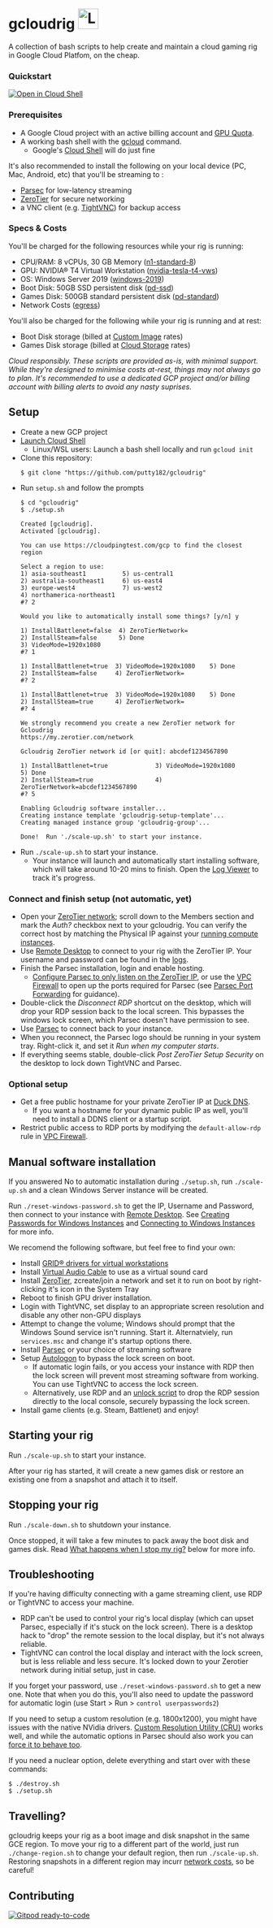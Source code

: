 # gcloudrig <img alt="Logo" src="https://cdn.pixabay.com/photo/2016/10/30/23/05/controller-1784573_1280.png" width="40" height="40" />

A collection of bash scripts to help create and maintain a cloud gaming rig in Google Cloud Platfom, on the cheap.

### Quickstart
[![Open in Cloud Shell](https://gstatic.com/cloudssh/images/open-btn.svg)](https://console.cloud.google.com/compute/instances?cloudshell_git_repo=https://github.com/putty182/gcloudrig&cloudshell_print=QUICKSTART.md)

### Prerequisites
- A Google Cloud project with an active billing account and [GPU Quota](https://cloud.google.com/compute/quotas#requesting_additional_quota).
- A working bash shell with the [gcloud](https://cloud.google.com/sdk/install) command.  
   - Google's [Cloud Shell](https://cloud.google.com/shell) will do just fine
   
It's also recommended to install the following on your local device (PC, Mac, Android, etc) that you'll be streaming to :
-  [Parsec](https://parsecgaming.com/) for low-latency streaming
-  [ZeroTier](https://zerotier.com/) for secure networking
-  a VNC client (e.g. [TightVNC](https://www.tightvnc.com/)) for backup access

### Specs & Costs
You'll be charged for the following resources while your rig is running:
-  CPU/RAM: 8 vCPUs, 30 GB Memory ([n1-standard-8](https://cloud.google.com/compute/all-pricing#n1_standard_machine_types))
-  GPU: NVIDIA® T4 Virtual Workstation ([nvidia-tesla-t4-vws](https://cloud.google.com/compute/gpus-pricing#gpus))
-  OS: Windows Server 2019 ([windows-2019](https://cloud.google.com/compute/all-pricing#windows_server_pricing))
-  Boot Disk: 50GB SSD persistent disk ([pd-ssd](https://cloud.google.com/compute/all-pricing#persistentdisk))
-  Games Disk: 500GB standard persistent disk ([pd-standard](https://cloud.google.com/compute/all-pricing#persistentdisk))
-  Network Costs ([egress](https://cloud.google.com/vpc/network-pricing#internet_egress))

You'll also be charged for the following while your rig is running and at rest:
- Boot Disk storage (billed at [Custom Image](https://cloud.google.com/compute/all-pricing#imagestorage) rates)
- Games Disk storage (billed at [Cloud Storage](https://cloud.google.com/storage/pricing#storage-pricing) rates)

*Cloud responsibly. These scripts are provided as-is, with minimal support. While they're designed to minimise costs at-rest, things may not always go to plan.  It's recommended to use a dedicated GCP project and/or billing account with billing alerts to avoid any nasty suprises.*


## Setup
-  Create a new GCP project
-  [Launch Cloud Shell](https://cloud.google.com/shell/docs/starting-cloud-shell)
   - Linux/WSL users: Launch a bash shell locally and run `gcloud init`
-  Clone this repository:
   ````
   $ git clone "https://github.com/putty182/gcloudrig"
   ````
-  Run `setup.sh` and follow the prompts
   ````
   $ cd "gcloudrig"
   $ ./setup.sh
   
   Created [gcloudrig].
   Activated [gcloudrig].

   You can use https://cloudpingtest.com/gcp to find the closest region
   
   Select a region to use:
   1) asia-southeast1          5) us-central1
   2) australia-southeast1     6) us-east4
   3) europe-west4             7) us-west2
   4) northamerica-northeast1
   #? 2
   
   Would you like to automatically install some things? [y/n] y

   1) InstallBattlenet=false  4) ZeroTierNetwork=
   2) InstallSteam=false      5) Done
   3) VideoMode=1920x1080
   #? 1

   1) InstallBattlenet=true  3) VideoMode=1920x1080    5) Done
   2) InstallSteam=false     4) ZeroTierNetwork=
   #? 2

   1) InstallBattlenet=true  3) VideoMode=1920x1080    5) Done
   2) InstallSteam=true      4) ZeroTierNetwork=
   #? 4

   We strongly recommend you create a new ZeroTier network for Gcloudrig
   https://my.zerotier.com/network

   Gcloudrig ZeroTier network id [or quit]: abcdef1234567890

   1) InstallBattlenet=true             3) VideoMode=1920x1080               5) Done
   2) InstallSteam=true                 4) ZeroTierNetwork=abcdef1234567890
   #? 5
   
   Enabling Gcloudrig software installer...
   Creating instance template 'gcloudrig-setup-template'...
   Creating managed instance group 'gcloudrig-group'...
   
   Done!  Run './scale-up.sh' to start your instance.

   ````
- Run `./scale-up.sh` to start your instance.
   - Your instance will launch and automatically start installing software, which will take around 10-20 mins to finish.  Open the [Log Viewer](https://console.cloud.google.com/logs/viewer?resource=global&minLogLevel=200) to track it's progress.

### Connect and finish setup (not automatic, yet)
-  Open your [ZeroTier network](https://my.zerotier.com/network); scroll down to the Members section and mark the *Auth?* checkbox next to your gcloudrig.  You can verify the correct host by matching the Physical IP against your [running compute instances](https://console.cloud.google.com/compute/instances).
-  Use [Remote Desktop](https://www.microsoft.com/p/microsoft-remote-desktop/9wzdncrfj3ps) to connect to your rig with the ZeroTier IP.  Your username and password can be found in the [logs](https://console.cloud.google.com/logs/viewer?resource=global&minLogLevel=200).
-  Finish the Parsec installation, login and enable hosting.
   - [Configure Parsec to only listen on the ZeroTier IP](https://support.parsecgaming.com/hc/en-us/articles/115002766652-Setting-Up-A-VPN-To-Play-Games-On-A-Virtual-Local-Network), or use the [VPC Firewall](https://cloud.google.com/vpc/docs/using-firewalls) to open up the ports required for Parsec (see [Parsec Port Forwarding](https://support.parsecgaming.com/hc/en-us/articles/115002770371-Setting-Up-Port-Forwarding-On-Your-Router) for guidance).
-  Double-click the *Disconnect RDP* shortcut on the desktop, which will drop your RDP session back to the local screen.  This bypasses the windows lock screen, which Parsec doesn't have permission to see.
-  Use [Parsec](https://ui.parsecgaming.com/) to connect back to your instance.
-  When you reconnect, the Parsec logo should be running in your system tray.  Right-click it, and set it *Run when my computer starts*.
-  If everything seems stable, double-click *Post ZeroTier Setup Security* on the desktop to lock down TightVNC and Parsec.
   
### Optional setup
-  Get a free public hostname for your private ZeroTier IP at [Duck DNS](https://www.duckdns.org/).
   -  If you want a hostname for your dynamic public IP as well, you'll need to install a DDNS client or a startup script.
- Restrict public access to RDP ports by modifying the `default-allow-rdp` rule in [VPC Firewall](https://cloud.google.com/vpc/docs/using-firewalls).


## Manual software installation
If you answered No to automatic installation during `./setup.sh`, run `./scale-up.sh` and a clean Windows Server instance will be created.

Run `./reset-windows-password.sh` to get the IP, Username and Password, then connect to your instance with [Remote Desktop](https://www.microsoft.com/p/microsoft-remote-desktop/9wzdncrfj3ps).  See [Creating Passwords for Windows Instances](https://cloud.google.com/compute/docs/instances/windows/creating-passwords-for-windows-instances) and [Connecting to Windows Instances](https://cloud.google.com/compute/docs/instances/connecting-to-instance#windows) for more info.

We recomend the following software, but feel free to find your own:
- Install [GRID® drivers for virtual workstations](https://cloud.google.com/compute/docs/gpus/install-grid-drivers#grid-driver-windows)
- Install [Virtual Audio Cable](https://www.vb-audio.com/Cable/) to use as a virtual sound card
- Install [ZeroTier](https://zerotier.com/), zcreate/join a network and set it to run on boot by right-clicking it's icon in the System Tray
- Reboot to finish GPU driver installation.
- Login with TightVNC, set display to an appropriate screen resolution and disable any other non-GPU displays
- Attempt to change the volume; Windows should prompt that the Windows Sound service isn't running.  Start it.  Alternatviely, run `services.msc` and change it's startup options there.
- Install [Parsec](https://parsecgaming.com/) or your choice of streaming software
- Setup [Autologon](https://docs.microsoft.com/en-au/sysinternals/downloads/autologon) to bypass the lock screen on boot.
   - If automatic login fails, or you access your instance with RDP then the lock screen will prevent most streaming software from working.  You can use TightVNC to access the lock screen.
   - Alternatively, use RDP and an [unlock script](https://steamcommunity.com/groups/homestream/discussions/0/617335934139051123/) to drop the RDP session directly to the local console, securely bypassing the lock screen.
- Install game clients (e.g. Steam, Battlenet) and enjoy!

## Starting your rig
Run `./scale-up.sh` to start your instance.

After your rig has started, it will create a new games disk or restore an existing one from a snapshot and attach it to itself.

## Stopping your rig
Run `./scale-down.sh` to shutdown your instance.

Once stopped, it will take a few minutes to pack away the boot disk and games disk.  Read [What happens when I stop my rig?](#what-happens-when-i-stop-my-rig?) below for more info.

## Troubleshooting
If you're having difficulty connecting with a game streaming client, use RDP or TightVNC to access your machine.
- RDP can't be used to control your rig's local display (which can upset Parsec, especially if it's stuck on the lock screen).  There is a desktop hack to "drop" the remote session to the local display, but it's not always reliable.
- TightVNC can control the local display and interact with the lock screen, but is less reliable and less secure.  It's locked down to your Zerotier network during initial setup, just in case.

If you forget your password, use `./reset-windows-password.sh` to get a new one.  Note that when you do this, you'll also need to update the password for automatic login (use Start > Run > `control userpasswords2`)

If you need to setup a custom resolution (e.g. 1800x1200), you might have issues with the native NVidia drivers. [Custom Resolution Utility (CRU)](https://www.monitortests.com/forum/Thread-Custom-Resolution-Utility-CRU) works well, and while the automatic options in Parsec should also work you can [force it to behave too](https://support.parsecgaming.com/hc/en-us/articles/360003146311-Force-A-Server-Resolution-Change).

If you need a nuclear option, delete everything and start over with these commands:
````
$ ./destroy.sh
$ ./setup.sh
````

## Travelling?
gcloudrig keeps your rig as a boot image and disk snapshot in the same GCE region. To move your rig to a different part of the world, just run `./change-region.sh` to change your default region, then run `./scale-up.sh`.  Restoring snapshots in a different region may incurr [network costs](https://cloud.google.com/compute/docs/disks/create-snapshots#network_costs), so be careful!

## Contributing

[![Gitpod ready-to-code](https://img.shields.io/badge/Gitpod-ready--to--code-blue?logo=gitpod)](https://gitpod.io/#https://github.com/putty182/gcloudrig)
